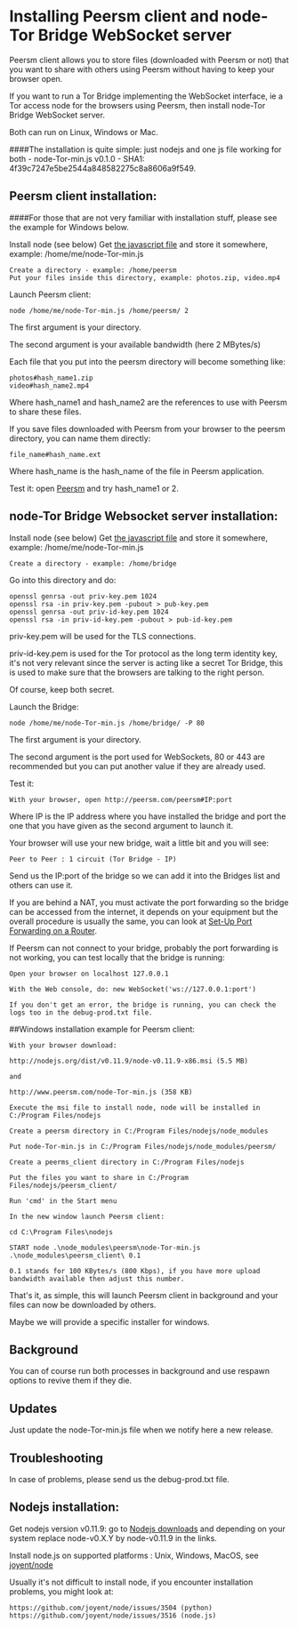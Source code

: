 Installing Peersm client and node-Tor Bridge WebSocket server
===

Peersm client allows you to store files (downloaded with Peersm or not) that you want to share with others using Peersm without having to keep your browser open.

If you want to run a Tor Bridge implementing the WebSocket interface, ie a Tor access node for the browsers using Peersm, then install node-Tor Bridge WebSocket server.

Both can run on Linux, Windows or Mac.

####The installation is quite simple: just nodejs and one js file working for both - node-Tor-min.js v0.1.0 - SHA1: 4f39c7247e5be2544a848582275c8a8606a9f549.

## Peersm client installation:

####For those that are not very familiar with installation stuff, please see the example for Windows below.

Install node (see below)
Get [the javascript file](http://www.peersm.com/node-Tor-min.js) and store it somewhere, example: /home/me/node-Tor-min.js

	Create a directory - example: /home/peersm
	Put your files inside this directory, example: photos.zip, video.mp4

Launch Peersm client:

	node /home/me/node-Tor-min.js /home/peersm/ 2

The first argument is your directory.

The second argument is your available bandwidth (here 2 MBytes/s)

Each file that you put into the peersm directory will become something like:

	photos#hash_name1.zip
	video#hash_name2.mp4

Where hash_name1 and hash_name2 are the references to use with Peersm to share these files.

If you save files downloaded with Peersm from your browser to the peersm directory, you can name them directly:

	file_name#hash_name.ext

Where hash_name is the hash_name of the file in Peersm application.

Test it: open [Peersm](http://peersm.com/peersm) and try hash_name1 or 2.

## node-Tor Bridge Websocket server installation:

Install node (see below)
Get [the javascript file](http://www.peersm.com/node-Tor-min.js) and store it somewhere, example: /home/me/node-Tor-min.js

	Create a directory - example: /home/bridge

Go into this directory and do:

	openssl genrsa -out priv-key.pem 1024
	openssl rsa -in priv-key.pem -pubout > pub-key.pem
	openssl genrsa -out priv-id-key.pem 1024
	openssl rsa -in priv-id-key.pem -pubout > pub-id-key.pem

priv-key.pem will be used for the TLS connections.

priv-id-key.pem is used for the Tor protocol as the long term identity key, it's not very relevant since the server is acting like a secret Tor Bridge, this is used to make sure that the browsers are talking to the right person.

Of course, keep both secret.

Launch the Bridge:

	node /home/me/node-Tor-min.js /home/bridge/ -P 80

The first argument is your directory.

The second argument is the port used for WebSockets, 80 or 443 are recommended but you can put another value if they are already used.

Test it:

	With your browser, open http://peersm.com/peersm#IP:port

Where IP is the IP address where you have installed the bridge and port the one that you have given as the second argument to launch it.

Your browser will use your new bridge, wait a little bit and you will see:

	Peer to Peer : 1 circuit (Tor Bridge - IP)

Send us the IP:port of the bridge so we can add it into the Bridges list and others can use it.

If you are behind a NAT, you must activate the port forwarding so the bridge can be accessed from the internet, it depends on your equipment but the overall procedure is usually the same, you can look at [Set-Up Port Forwarding on a Router](http://www.wikihow.com/Set-Up-Port-Forwarding-on-a-Router).

If Peersm can not connect to your bridge, probably the port forwarding is not working, you can test locally that the bridge is running:

	Open your browser on localhost 127.0.0.1

	With the Web console, do: new WebSocket('ws://127.0.0.1:port')

	If you don't get an error, the bridge is running, you can check the logs too in the debug-prod.txt file.

##Windows installation example for Peersm client:

	With your browser download:

	http://nodejs.org/dist/v0.11.9/node-v0.11.9-x86.msi (5.5 MB)

	and

	http://www.peersm.com/node-Tor-min.js (358 KB)

	Execute the msi file to install node, node will be installed in C:/Program Files/nodejs

	Create a peersm directory in C:/Program Files/nodejs/node_modules

	Put node-Tor-min.js in C:/Program Files/nodejs/node_modules/peersm/

	Create a peerms_client directory in C:/Program Files/nodejs

	Put the files you want to share in C:/Program Files/nodejs/peersm_client/

	Run 'cmd' in the Start menu

	In the new window launch Peersm client:

	cd C:\Program Files\nodejs

	START node .\node_modules\peersm\node-Tor-min.js .\node_modules\peersm_client\ 0.1

	0.1 stands for 100 KBytes/s (800 Kbps), if you have more upload bandwidth available then adjust this number.

That's it, as simple, this will launch Peersm client in background and your files can now be downloaded by others.

Maybe we will provide a specific installer for windows.

## Background

You can of course run both processes in background and use respawn options to revive them if they die.

## Updates

Just update the node-Tor-min.js file when we notify here a new release.

## Troubleshooting

In case of problems, please send us the debug-prod.txt file.

## Nodejs installation:

Get nodejs version v0.11.9: go to [Nodejs downloads](http://nodejs.org/download/) and depending on your system replace node-v0.X.Y by node-v0.11.9 in the links.

Install node.js on supported platforms : Unix, Windows, MacOS, see [joyent/node](https://github.com/joyent/node)

Usually it's not difficult to install node, if you encounter installation problems, you might look at:

	https://github.com/joyent/node/issues/3504 (python)
	https://github.com/joyent/node/issues/3516 (node.js)

